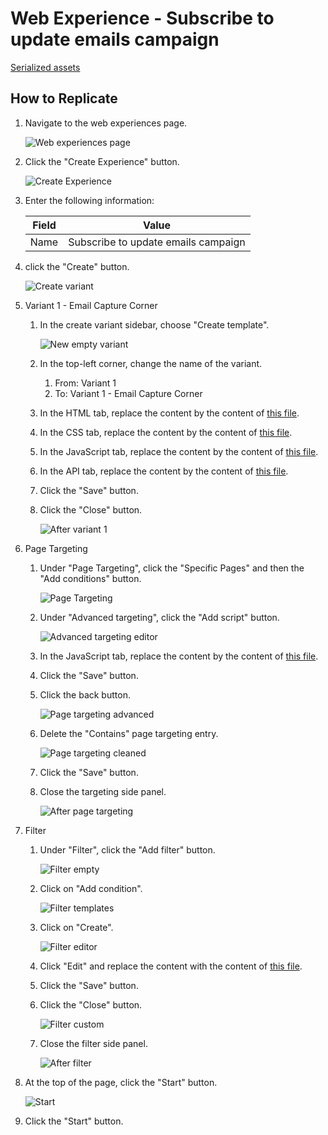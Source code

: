 # Web Experience - Subscribe to update emails campaign

[Serialized assets](/demo/experience/personalize/experiences/web/Subscribe%20to%20update%20emails%20campaign)

## How to Replicate

1. Navigate to the web experiences page.

   ![Web experiences page](/docs/cdp-personalize/experiences/web/Web-experiences-page.png)

2. Click the "Create Experience" button.

   ![Create Experience](/docs/cdp-personalize/experiences/web/Create-experience.png)

3. Enter the following information:

   | Field | Value                               |
   | ----- | ----------------------------------- |
   | Name  | Subscribe to update emails campaign |

4. click the "Create" button.

   ![Create variant](/docs/cdp-personalize/experiments/web/Add-variant.png)

5. Variant 1 - Email Capture Corner

   1. In the create variant sidebar, choose "Create template".

      ![New empty variant](/docs/cdp-personalize/experiments/web/New-empty-variant.png)

   2. In the top-left corner, change the name of the variant.
      1. From: Variant 1
      2. To: Variant 1 - Email Capture Corner
   3. In the HTML tab, replace the content by the content of [this file](/demo/experience/personalize/experiences/web/Subscribe%20to%20update%20emails%20campaign/Variant%201%20-%20Email%20Capture%20Corner.html).
   4. In the CSS tab, replace the content by the content of [this file](/demo/experience/personalize/experiences/web/Subscribe%20to%20update%20emails%20campaign/Variant%201%20-%20Email%20Capture%20Corner.css).
   5. In the JavaScript tab, replace the content by the content of [this file](/demo/experience/personalize/experiences/web/Subscribe%20to%20update%20emails%20campaign/Variant%201%20-%20Email%20Capture%20Corner.js).
   6. In the API tab, replace the content by the content of [this file](/demo/experience/personalize/experiences/web/Subscribe%20to%20update%20emails%20campaign/Variant%201%20-%20Email%20Capture%20Corner.txt).
   7. Click the "Save" button.
   8. Click the "Close" button.

      ![After variant 1](After-variant-1.png)

6. Page Targeting

   1. Under "Page Targeting", click the "Specific Pages" and then the "Add conditions" button.

      ![Page Targeting](/docs/cdp-personalize/experiments/web/Page-targeting-empty.png)

   2. Under "Advanced targeting", click the "Add script" button.

      ![Advanced targeting editor](/docs/cdp-personalize/experiments/web/Advanced-targeting-editor.png)

   3. In the JavaScript tab, replace the content by the content of [this file](/demo/experience/personalize/experiences/web/Subscribe%20to%20update%20emails%20campaign/Advanced%20targeting%20Script.js).
   4. Click the "Save" button.
   5. Click the back button.

      ![Page targeting advanced](/docs/cdp-personalize/experiments/web/Page-targeting-advanced.png)

   6. Delete the "Contains" page targeting entry.

      ![Page targeting cleaned](/docs/cdp-personalize/experiments/web/Page-targeting-cleaned.png)

   7. Click the "Save" button.
   8. Close the targeting side panel.

      ![After page targeting](After-page-targeting.png)

7. Filter

   1. Under "Filter", click the "Add filter" button.

      ![Filter empty](/docs/cdp-personalize/experiments/web/Filter-empty.png)

   2. Click on "Add condition".

      ![Filter templates](/docs/cdp-personalize/experiments/web/Filter-templates.png)

   3. Click on "Create".

      ![Filter editor](/docs/cdp-personalize/experiments/web/Filter-editor.png)

   4. Click "Edit" and replace the content with the content of [this file](/demo/experience/personalize/experiences/web/Subscribe%20to%20update%20emails%20campaign/Show%20Sign%20Up%20For%20Session%20Updates%20form%20to%20guests%20every%205,%2010,%2020%20etc.%20session%20page%20views%20condition.js).
   5. Click the "Save" button.
   6. Click the "Close" button.

      ![Filter custom](/docs/cdp-personalize/experiments/web/Filter-custom.png)

   7. Close the filter side panel.

      ![After filter](After-filter.png)

8. At the top of the page, click the "Start" button.

   ![Start](/docs/cdp-personalize/experiments/web/Start.png)

9. Click the "Start" button.
